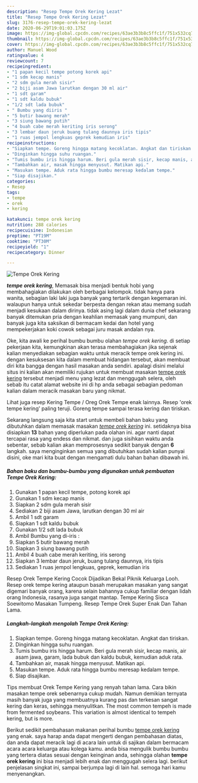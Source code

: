 ```yaml
---
description: "Resep Tempe Orek Kering Lezat"
title: "Resep Tempe Orek Kering Lezat"
slug: 3176-resep-tempe-orek-kering-lezat
date: 2020-06-29T19:01:03.175Z
image: https://img-global.cpcdn.com/recipes/63ae3b3b8c5ffc1f/751x532cq70/tempe-orek-kering-foto-resep-utama.jpg
thumbnail: https://img-global.cpcdn.com/recipes/63ae3b3b8c5ffc1f/751x532cq70/tempe-orek-kering-foto-resep-utama.jpg
cover: https://img-global.cpcdn.com/recipes/63ae3b3b8c5ffc1f/751x532cq70/tempe-orek-kering-foto-resep-utama.jpg
author: Manuel Wood
ratingvalue: 4
reviewcount: 7
recipeingredient:
- "1 papan kecil tempe potong korek api"
- "1 sdm kecap manis"
- "2 sdm gula merah sisir"
- "2 biji asam Jawa larutkan dengan 30 ml air"
- "1 sdt garam"
- "1 sdt kaldu bubuk"
- "1/2 sdt lada bubuk"
- " Bumbu yang diiris "
- "5 butir bawang merah"
- "3 siung bawang putih"
- "4 buah cabe merah keriting iris serong"
- "3 lembar daun jeruk buang tulang daunnya iris tipis"
- "1 ruas jempol lengkuas geprek kemudian iris"
recipeinstructions:
- "Siapkan tempe. Goreng hingga matang kecoklatan. Angkat dan tiriskan."
- "Dinginkan hingga suhu ruangan."
- "Tumis bumbu iris hingga harum. Beri gula merah sisir, kecap manis, air asam jawa, garam, lada bubuk dan kaldu bubuk, kemudian aduk rata."
- "Tambahkan air, masak hingga menyusut. Matikan api."
- "Masukan tempe. Aduk rata hingga bumbu meresap kedalam tempe."
- "Siap disajikan."
categories:
- Resep
tags:
- tempe
- orek
- kering

katakunci: tempe orek kering 
nutrition: 288 calories
recipecuisine: Indonesian
preptime: "PT19M"
cooktime: "PT30M"
recipeyield: "1"
recipecategory: Dinner

---
```



![Tempe Orek Kering](https://img-global.cpcdn.com/recipes/63ae3b3b8c5ffc1f/751x532cq70/tempe-orek-kering-foto-resep-utama.jpg)

<b><i>tempe orek kering</i></b>, Memasak bisa menjadi bentuk hobi yang membahagiakan dilakukan oleh berbagai kelompok. tidak hanya para wanita, sebagian laki laki juga banyak yang tertarik dengan kegemaran ini. walaupun hanya untuk sekedar berpesta dengan rekan atau memang sudah menjadi kesukaan dalam dirinya. tidak asing lagi dalam dunia chef sekarang banyak ditemukan pria dengan keahlian memasak yang mumpuni, dan banyak juga kita saksikan di bermacam kedai dan hotel yang mempekerjakan koki cowok sebagai juru masak andalan nya.

Oke, kita awali ke perihal bumbu bumbu olahan <i>tempe orek kering</i>. di setiap pekerjaan kita, kemungkinan akan terasa membahagiakan jika sejenak kalian menyediakan sebagian waktu untuk meracik tempe orek kering ini. dengan kesuksesan kita dalam membuat hidangan tersebut, akan membuat diri kita bangga dengan hasil masakan anda sendiri. apalagi disini melalui situs ini kalian akan memiliki rujukan untuk membuat masakan <u>tempe orek kering</u> tersebut menjadi menu yang lezat dan menggugah selera, oleh sebab itu catat alamat website ini di hp anda sebagai sebagian pedoman kalian dalam meracik masakan baru yang nikmat.

Lihat juga resep Kering Tempe / Oreg Orek Tempe enak lainnya. Resep &#39;orek tempe kering&#39; paling teruji. Goreng tempe sampai terasa kering dan tiriskan.


Sekarang langsung saja kita start untuk membeli bahan baku yang dibutuhkan dalam memasak masakan <u><i>tempe orek kering</i></u> ini. setidaknya bisa disiapkan <b>13</b> bahan yang diperlukan pada olahan ini. agar nanti dapat tercapai rasa yang endess dan nikmat. dan juga sisihkan waktu anda sebentar, sebab kalian akan memprosesnya sedikit banyak dengan <b>6</b> langkah. saya menginginkan semua yang dibutuhkan sudah kalian punyai disini, oke mari kita buat dengan mengamati dulu bahan bahan dibawah ini.

<!--inarticleads1-->

##### Bahan baku dan bumbu-bumbu yang digunakan untuk pembuatan Tempe Orek Kering:

1. Gunakan 1 papan kecil tempe, potong korek api
1. Gunakan 1 sdm kecap manis
1. Siapkan 2 sdm gula merah sisir
1. Sediakan 2 biji asam Jawa, larutkan dengan 30 ml air
1. Ambil 1 sdt garam
1. Siapkan 1 sdt kaldu bubuk
1. Gunakan 1/2 sdt lada bubuk
1. Ambil  Bumbu yang di-iris :
1. Siapkan 5 butir bawang merah
1. Siapkan 3 siung bawang putih
1. Ambil 4 buah cabe merah keriting, iris serong
1. Siapkan 3 lembar daun jeruk, buang tulang daunnya, iris tipis
1. Sediakan 1 ruas jempol lengkuas, geprek, kemudian iris


Resep Orek Tempe Kering Cocok Dijadikan Bekal Piknik Keluarga Looh. Resep orek tempe kering ataupun basah merupakan masakan yang sangat digemari banyak orang, karena selain bahannya cukup familiar dengan lidah orang Indonesia, rasanya juga sangat mantap. Tempe Kering Sisca Soewitomo Masakan Tumpeng. Resep Tempe Orek Super Enak Dan Tahan Lama. 

<!--inarticleads2-->

##### Langkah-langkah mengolah Tempe Orek Kering:

1. Siapkan tempe. Goreng hingga matang kecoklatan. Angkat dan tiriskan.
1. Dinginkan hingga suhu ruangan.
1. Tumis bumbu iris hingga harum. Beri gula merah sisir, kecap manis, air asam jawa, garam, lada bubuk dan kaldu bubuk, kemudian aduk rata.
1. Tambahkan air, masak hingga menyusut. Matikan api.
1. Masukan tempe. Aduk rata hingga bumbu meresap kedalam tempe.
1. Siap disajikan.


Tips membuat Orek Tempe Kering yang renyah tahan lama. Cara bikin masakan tempe orek sebenarnya cukup mudah. Namun demikian ternyata masih banyak juga yang membuatnya kurang pas dan terkesan sangat kering dan keras, sehingga menyulitkan. The most common tempeh is made from fermented soybeans. This variation is almost identical to tempeh kering, but is more. 

Berikut sedikit pembahasan makanan perihal bumbu <u>tempe orek kering</u> yang enak. saya harap anda dapat mengerti dengan pembahasan diatas, dan anda dapat meracik lagi di acara lain untuk di sajikan dalam bermacam acara acara keluarga atau kolega kamu. anda bisa mengulik bumbu bumbu yang tertera diatas sesuai dengan keinginan anda, sehingga olahan <b>tempe orek kering</b> ini bisa menjadi lebih enak dan menggugah selera lagi. berikut penjelasan singkat ini, sampai berjumpa lagi di lain hal. semoga hari kamu menyenangkan.
